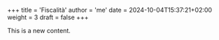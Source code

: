+++
title = 'Fiscalità'
author = 'me'
date = 2024-10-04T15:37:21+02:00
weight = 3
draft = false
+++

This is a new content.